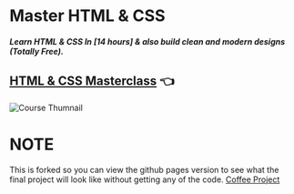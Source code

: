 ﻿# Master HTML & CSS

##### Learn HTML & CSS In [14 hours] & also build clean and modern designs (Totally Free).

## [HTML & CSS Masterclass](https://www.youtube.com/playlist?list=PLSDeUiTMfxW41HftXEup62r1zq5I1KosE) 👈

![Course Thumnail](course-thumb.jpg)

# NOTE
This is forked so you can view the github pages version to see what the final project will look like without getting any of the code.
[Coffee Project](https://arpan-shah-102.github.io/HTML-And-CSS-Masterclass)
